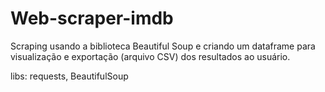 # Web-scraper-imdb
Scraping usando a biblioteca Beautiful Soup e criando um dataframe para visualização e exportação (arquivo CSV) dos resultados ao usuário. 

libs: requests, BeautifulSoup

